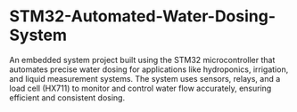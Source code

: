 # STM32-Automated-Water-Dosing-System
An embedded system project built using the STM32 microcontroller that automates precise water dosing for applications like hydroponics, irrigation, and liquid measurement systems. The system uses sensors, relays, and a load cell (HX711) to monitor and control water flow accurately, ensuring efficient and consistent dosing.
